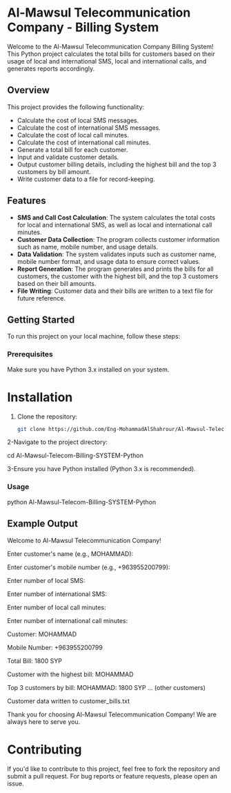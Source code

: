 # Al-Mawsul Telecommunication Company - Billing System

Welcome to the Al-Mawsul Telecommunication Company Billing System! This Python project calculates the total bills for customers based on their usage of local and international SMS, local and international calls, and generates reports accordingly.

## Overview

This project provides the following functionality:

- Calculate the cost of local SMS messages.
- Calculate the cost of international SMS messages.
- Calculate the cost of local call minutes.
- Calculate the cost of international call minutes.
- Generate a total bill for each customer.
- Input and validate customer details.
- Output customer billing details, including the highest bill and the top 3 customers by bill amount.
- Write customer data to a file for record-keeping.

## Features

- **SMS and Call Cost Calculation**: The system calculates the total costs for local and international SMS, as well as local and international call minutes.
- **Customer Data Collection**: The program collects customer information such as name, mobile number, and usage details.
- **Data Validation**: The system validates inputs such as customer name, mobile number format, and usage data to ensure correct values.
- **Report Generation**: The program generates and prints the bills for all customers, the customer with the highest bill, and the top 3 customers based on their bill amounts.
- **File Writing**: Customer data and their bills are written to a text file for future reference.

## Getting Started

To run this project on your local machine, follow these steps:

### Prerequisites

Make sure you have Python 3.x installed on your system.
# Installation
1. Clone the repository:
   ```bash
   git clone https://github.com/Eng-MohammadAlShahrour/Al-Mawsul-Telecom-Billing-SYSTEM-Python.git

2-Navigate to the project directory:


cd Al-Mawsul-Telecom-Billing-SYSTEM-Python

3-Ensure you have Python installed (Python 3.x is recommended).

### Usage

python Al-Mawsul-Telecom-Billing-SYSTEM-Python


## Example Output

Welcome to Al-Mawsul Telecommunication Company!

Enter customer's name (e.g., MOHAMMAD): 

Enter customer's mobile number (e.g., +963955200799): 

Enter number of local SMS:

Enter number of international SMS:

Enter number of local call minutes:

Enter number of international call minutes: 

Customer: MOHAMMAD

Mobile Number: +963955200799

Total Bill: 1800 SYP

Customer with the highest bill: MOHAMMAD

Top 3 customers by bill:
MOHAMMAD: 1800 SYP
... (other customers)

Customer data written to customer_bills.txt

Thank you for choosing Al-Mawsul Telecommunication Company! We are always here to serve you.

# Contributing
If you'd like to contribute to this project, feel free to fork the repository and submit a pull request. For bug reports or feature requests, please open an issue.
